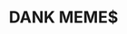 ---
pid: PT251
title: DANK MEME$
location_transcription: 1101 City Ave
zipcode: '19106'
outside_phl: 
neighborhood: Society Hill,Old City
age: '16'
age_range: 13-19
instagram: 
image_file_name: PT_251.jpg
proposal_transcription: A monument to the dankest of the dank memes across the world.
  Dank memes have served as a source of joy and unifying force for change in a way
  that reaches all different youth across Philadelphia.
topic: Philadelphia,Technology,Youth
topic_summary: 0, 0, 0
type: Other No Form
keywords_other: dank memes, youth
credit: Nina Saligman
image_labels: 
twitter: 
facebook: 
permalink: "/monuments/pt251/"
layout: item-page
---